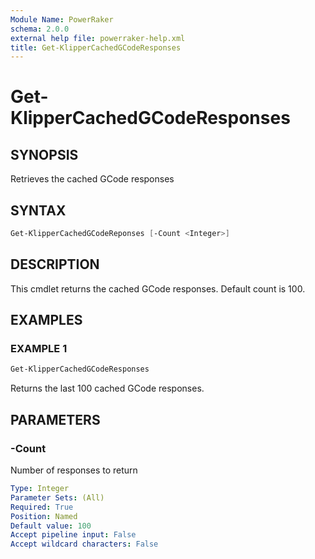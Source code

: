 ```yaml
---
Module Name: PowerRaker
schema: 2.0.0
external help file: powerraker-help.xml
title: Get-KlipperCachedGCodeResponses
---
```

  
# Get-KlipperCachedGCodeResponses

## SYNOPSIS
Retrieves the cached GCode responses

## SYNTAX

```powershell
Get-KlipperCachedGCodeReponses [-Count <Integer>] 
```

## DESCRIPTION
This cmdlet returns the cached GCode responses. Default count is 100.

## EXAMPLES

### EXAMPLE 1
```powershell
Get-KlipperCachedGCodeResponses
```

Returns the last 100 cached GCode responses.

## PARAMETERS

### -Count
Number of responses to return

```yaml
Type: Integer
Parameter Sets: (All)
Required: True
Position: Named
Default value: 100
Accept pipeline input: False
Accept wildcard characters: False
```
